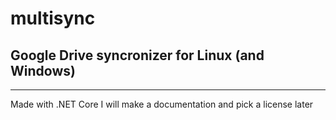 # multisync
## Google Drive syncronizer for Linux (and Windows)
<hr>
Made with .NET Core   
I will make a documentation and pick a license later
